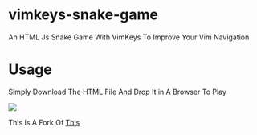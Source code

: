 # vimkeys-snake-game
An HTML Js Snake Game With VimKeys To Improve Your Vim Navigation

<h1>Usage</h1>

Simply Download The HTML File And Drop It in A Browser To Play

<img src="https://github.com/wolandark/vimsnake/blob/main/img/vimsnake.png">

This Is A Fork Of [This](https://github.com/wolandark/vimsnake/blob/main/img/snake.png)
